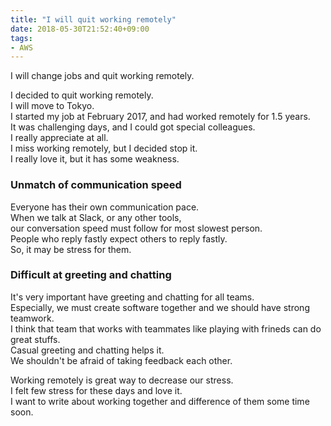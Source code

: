 ```yaml
---
title: "I will quit working remotely"
date: 2018-05-30T21:52:40+09:00
tags:
- AWS
---
```


I will change jobs and quit working remotely.

<!--more-->

I decided to quit working remotely.  
I will move to Tokyo.  
I started my job at February 2017, and had worked remotely for 1.5 years.  
It was challenging days, and I could got special colleagues.  
I really appreciate at all.  
I miss working remotely, but I decided stop it.  
I really love it, but it has some weakness.  

### Unmatch of communication speed  

Everyone has their own communication pace.  
When we talk at Slack, or any other tools,  
our conversation speed must follow for most slowest person.  
People who reply fastly expect others to reply fastly.  
So, it may be stress for them.  

### Difficult at greeting and chatting  

It's very important have greeting and chatting for all teams.  
Especially, we must create software together and we should have strong teamwork.  
I think that team that works with teammates like playing with frineds can do great stuffs.  
Casual greeting and chatting helps it.  
We shouldn't be afraid of taking feedback each other.  

Working remotely is great way to decrease our stress.  
I felt few stress for these days and love it.  
I want to write about working together and difference of them some time soon.  
